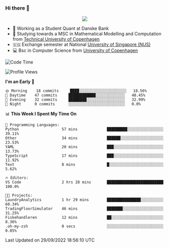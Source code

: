 ### Hi there 👋

<p align="center">
  <img src="https://media4.giphy.com/media/3ohzdKy5Z8TChSDuiA/giphy.gif?cid=ecf05e47r69cojk56gup9q8mep9liy48s94dn2uxsfh6fv39&rid=giphy.gif&ct=g" />
</p>

* 🏦 Working as a Student Quant at Danske Bank
* 🧮 Studying towards a MSC in Mathematical Modelling and Computation from [Technical University of Copenhagen](https://www.dtu.dk)
* 🇸🇬 Exchange semester at National [University of Singapore (NUS)](https://www.nus.edu.sg)
* 💻 Bsc in Computer Science from [University of Copenhagen](https://www.ku.dk/english/)


<!--START_SECTION:waka-->
![Code Time](http://img.shields.io/badge/Code%20Time-2%20hrs%2028%20mins-blue)

![Profile Views](http://img.shields.io/badge/Profile%20Views-16-blue)

**I'm an Early 🐤** 

```text
🌞 Morning    18 commits     ████░░░░░░░░░░░░░░░░░░░░░   18.56% 
🌆 Daytime    47 commits     ████████████░░░░░░░░░░░░░   48.45% 
🌃 Evening    32 commits     ████████░░░░░░░░░░░░░░░░░   32.99% 
🌙 Night      0 commits      ░░░░░░░░░░░░░░░░░░░░░░░░░   0.0%

```


📊 **This Week I Spent My Time On** 

```text
💬 Programming Languages: 
Python                   57 mins             █████████░░░░░░░░░░░░░░░░   39.11% 
Other                    34 mins             ██████░░░░░░░░░░░░░░░░░░░   23.53% 
YAML                     20 mins             ███░░░░░░░░░░░░░░░░░░░░░░   13.73% 
TypeScript               17 mins             ███░░░░░░░░░░░░░░░░░░░░░░   11.92% 
Text                     8 mins              █░░░░░░░░░░░░░░░░░░░░░░░░   5.62%

🔥 Editors: 
VS Code                  2 hrs 28 mins       █████████████████████████   100.0%

🐱‍💻 Projects: 
LaundryAnalytics         1 hr 29 mins        ███████████████░░░░░░░░░░   60.34% 
TradingFloorSimulator    46 mins             ███████░░░░░░░░░░░░░░░░░░   31.25% 
Fiskehandleren           12 mins             ██░░░░░░░░░░░░░░░░░░░░░░░   8.36% 
.oh-my-zsh               0 secs              ░░░░░░░░░░░░░░░░░░░░░░░░░   0.05%

```


 Last Updated on 29/09/2022 18:56:10 UTC
<!--END_SECTION:waka-->
